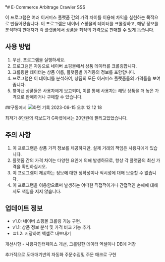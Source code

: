 ⁸# E-Commerce Arbitrage Crawler SSS

이 프로그램은 여러 이커머스 플랫폼 간의 가격 차이를 이용해 차익을 실현하는 목적으로 만들어졌습니다. 이 프로그램은 네이버 쇼핑몰의 데이터를 크롤링하고, 해당 정보를 분석하여 판매자가 각 플랫폼에서 상품을 최적의 가격으로 판매할 수 있게 돕습니다.

## 사용 방법

1. 우선, 프로그램을 실행하세요.
2. 프로그램은 자동으로 네이버 쇼핑몰에서 상품 데이터를 크롤링합니다.
3. 크롤링한 데이터는 상품 이름, 플랫폼별 가격등의 정보를 포함합니다.
4. 프로그램은 이 데이터를 분석하여, 상품의 모든 이커머스 플랫폼들의 가격들을 보여줍니다.
5. 찾아낸 상품들은 사용자에게 보고되며, 이를 통해 사용자는 해당 상품을 더 높은 가격으로 판매하거나 구매할 수 있습니다.

##구동예시
![화면 기록 2023-06-15 오후 12 12 18](https://github.com/yunsoShin/Next_Shopping_Solution/assets/91814941/49254a22-a57a-4b0d-831f-f5c917ea42af)

최저가 8만원의 킥보드가 G마켓에서는 20만원에 팔리고있었습니다.


## 주의 사항

1. 이 프로그램은 상품 가격 정보를 제공하지만, 실제 거래의 책임은 사용자에게 있습니다.
2. 플랫폼 간의 가격 차이는 다양한 요인에 의해 발생하므로, 항상 각 플랫폼의 최신 가격을 확인하십시오.
3. 이 프로그램이 제공하는 정보에 대한 정확성이나 적시성에 대해 보증할 수 없습니다.
4. 이 프로그램을 이용함으로써 발생하는 어떠한 직접적이거나 간접적인 손해에 대해서도 책임을 지지 않습니다.

## 업데이트 정보

* v1.0: 네이버 쇼핑몰 크롤링 기능 구현.
* v1.1: 상품 정보 분석 및 가격 비교 기능 추가.
* ㅍ1.2: 저장하여 엑셀로 내보내기 

개선사항 - 사용자인터페이스 개선, 크롤링한 데이터 엑셀이나 DB에 저장

추가적으로 도매매기반의 자동화 주문수집및 주문 매크로 구현




